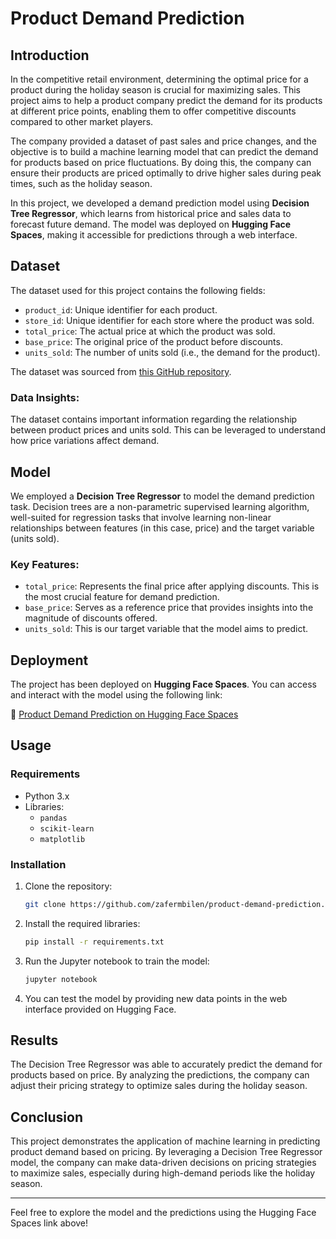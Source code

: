 # Product Demand Prediction

## Introduction

In the competitive retail environment, determining the optimal price for a product during the holiday season is crucial for maximizing sales. This project aims to help a product company predict the demand for its products at different price points, enabling them to offer competitive discounts compared to other market players. 

The company provided a dataset of past sales and price changes, and the objective is to build a machine learning model that can predict the demand for products based on price fluctuations. By doing this, the company can ensure their products are priced optimally to drive higher sales during peak times, such as the holiday season.

In this project, we developed a demand prediction model using **Decision Tree Regressor**, which learns from historical price and sales data to forecast future demand. The model was deployed on **Hugging Face Spaces**, making it accessible for predictions through a web interface.

## Dataset

The dataset used for this project contains the following fields:
- `product_id`: Unique identifier for each product.
- `store_id`: Unique identifier for each store where the product was sold.
- `total_price`: The actual price at which the product was sold.
- `base_price`: The original price of the product before discounts.
- `units_sold`: The number of units sold (i.e., the demand for the product).

The dataset was sourced from [this GitHub repository](https://raw.githubusercontent.com/amankharwal/Website-data/master/demand.csv).

### Data Insights:
The dataset contains important information regarding the relationship between product prices and units sold. This can be leveraged to understand how price variations affect demand.

## Model

We employed a **Decision Tree Regressor** to model the demand prediction task. Decision trees are a non-parametric supervised learning algorithm, well-suited for regression tasks that involve learning non-linear relationships between features (in this case, price) and the target variable (units sold).

### Key Features:
- `total_price`: Represents the final price after applying discounts. This is the most crucial feature for demand prediction.
- `base_price`: Serves as a reference price that provides insights into the magnitude of discounts offered.
- `units_sold`: This is our target variable that the model aims to predict.

## Deployment

The project has been deployed on **Hugging Face Spaces**. You can access and interact with the model using the following link:

🔗 [Product Demand Prediction on Hugging Face Spaces](https://huggingface.co/spaces/zafermbilen/product-demand-prediction)

## Usage

### Requirements

- Python 3.x
- Libraries:
  - `pandas`
  - `scikit-learn`
  - `matplotlib`

### Installation

1. Clone the repository:
    ```bash
    git clone https://github.com/zafermbilen/product-demand-prediction.git
    ```

2. Install the required libraries:
    ```bash
    pip install -r requirements.txt
    ```

3. Run the Jupyter notebook to train the model:
    ```bash
    jupyter notebook
    ```

4. You can test the model by providing new data points in the web interface provided on Hugging Face.

## Results

The Decision Tree Regressor was able to accurately predict the demand for products based on price. By analyzing the predictions, the company can adjust their pricing strategy to optimize sales during the holiday season.

## Conclusion

This project demonstrates the application of machine learning in predicting product demand based on pricing. By leveraging a Decision Tree Regressor model, the company can make data-driven decisions on pricing strategies to maximize sales, especially during high-demand periods like the holiday season.

---

Feel free to explore the model and the predictions using the Hugging Face Spaces link above!

